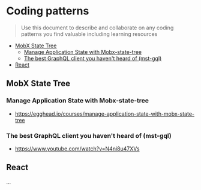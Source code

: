 # Coding patterns

> Use this document to describe and collaborate on any coding patterns you find valuable
> including learning resources

+ [MobX State Tree](#mobx-state-tree)
  + [Manage Application State with Mobx-state-tree](#manage-application-state-with-mobx-state-tree)
  + [The best GraphQL client you haven't heard of (mst-gql)](#the-best-graphql-client-you-havent-heard-of-mst-gql)
+ [React](#react)


## MobX State Tree

### Manage Application State with Mobx-state-tree

- https://egghead.io/courses/manage-application-state-with-mobx-state-tree

### The best GraphQL client you haven't heard of (mst-gql)

- https://www.youtube.com/watch?v=N4ni8u47XVs

## React

...
